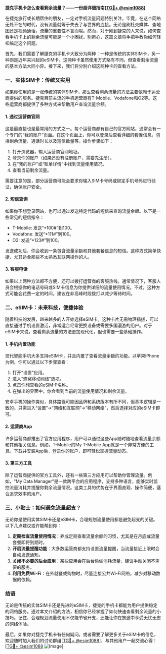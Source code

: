 **捷克手机卡怎么查看剩余流量？——一份超详细指南[[TG💪+ @esim1088](https://t.me/s/esim1088)]**

在捷克旅行或长期居住的朋友，一定对手机流量问题特别关注。毕竟，在这个网络无处不在的时代，没有流量就等于失去了与世界的连接。无论是刷社交媒体、查地图还是视频通话，流量的重要性不言而喻。然而，对于刚到捷克的人来说，如何查看手机卡上的剩余流量可能是一个小困扰。别担心，这篇文章将手把手教你如何轻松搞定这个问题。

首先，我们需要了解捷克的手机卡大致分为两种：一种是传统的实体SIM卡，另一种则是近年来兴起的eSIM卡。这两种卡虽然使用方式略有不同，但查看剩余流量的基本方法大同小异。接下来，我们将分别介绍这两种卡的查看方法。

### **一、实体SIM卡：传统又实用**

如果你使用的是一张传统的实体SIM卡，那么查看剩余流量的方法主要依赖于运营商提供的服务。捷克目前主流的手机运营商有T-Mobile、Vodafone和O2等。这些运营商都提供了多种方式来帮助用户查询流量余额。

#### **1. 通过运营商官网**
这是最直接也是最常用的方式之一。每个运营商都有自己的官方网站，通常会有一个专门的“我的账户”页面。在这个页面上，你可以登录后查看详细的套餐信息，包括剩余流量、通话时长以及短信数量等。操作步骤如下：

1. 打开浏览器，输入运营商官网地址。
2. 登录你的账户（如果还没有注册账户，需要先注册）。
3. 在“我的账户”或“账单详情”中找到流量使用情况。
4. 查看当前剩余流量。

需要注意的是，部分运营商可能会要求你输入SIM卡号码或绑定手机号码进行验证，确保账户安全。

#### **2. 短信查询**
如果你不想登录网站，也可以通过发送特定代码的短信来查询流量余额。以下是一些常见的短信指令：

- T-Mobile: 发送“*100#”到100。
- Vodafone: 发送“*111#”到100。
- O2: 发送“*123#”到100。

发送成功后，你会收到一条包含流量余额和其他套餐信息的短信。这种方式简单快捷，尤其适合那些不太熟悉互联网操作的人。

#### **3. 客服电话**
如果以上两种方法都不方便，还可以拨打运营商的客服热线。通常情况下，客服人员会根据你的电话号码或SIM卡信息为你提供详细的流量使用情况。不过，这种方式可能会花费一定的时间，建议在非高峰时段拨打以减少等待时间。

### **二、eSIM卡：未来科技，便捷体验**

随着科技的发展，越来越多的人开始选择eSIM卡。这种卡片无需物理插拔，可以直接通过手机设置激活，非常适合经常更换设备或需要多国漫游的用户。对于eSIM卡来说，查看剩余流量的方法更加现代化，但也需要一些基础操作。

#### **1. 手机内置功能**
现代智能手机大多支持eSIM卡，并且内置了查看流量余额的功能。以苹果iPhone为例，你可以通过以下步骤查看：

1. 打开“设置”应用。
2. 进入“蜂窝移动网络”选项。
3. 点击你想查看的eSIM卡名称。
4. 在弹出的界面中，你会看到当前的流量使用情况和剩余流量。

安卓手机的操作类似，具体路径可能因品牌和系统版本有所不同，但基本逻辑是一致的。只需进入“设置”->“网络和互联网”->“移动网络”，然后选择对应的eSIM卡即可。

#### **2. 运营商App**
许多运营商都推出了官方应用程序，用户可以通过这些App随时随地查看流量余额和其他相关信息。例如，T-Mobile的My T-Mobile App就是一个非常方便的工具。下载并安装App后，登录你的账户，即可轻松掌握流量动态。

#### **3. 第三方工具**
除了运营商提供的官方工具外，还有一些第三方应用可以帮助你管理流量。例如，“My Data Manager”是一款跨平台的应用程序，支持多种语言，能够实时监控流量消耗并提醒你剩余流量情况。这类工具的优势在于界面直观、操作简便，适合追求效率的用户。

### **三、小贴士：如何避免流量超支？**

无论你是使用实体SIM卡还是eSIM卡，合理规划流量使用都是避免超支的关键。以下几点建议或许能帮到你：

1. **定期检查流量使用情况**：养成定期查看流量余额的习惯，尤其是在月底或流量套餐即将到期时。
2. **开启流量提醒功能**：大多数运营商都支持设置流量提醒，当流量接近上限时会自动发送通知。
3. **关闭不必要的后台应用**：某些应用会在后台偷偷消耗流量，建议手动关闭不需要的服务。
4. **利用免费Wi-Fi**：在外就餐或购物时，尽量连接公共Wi-Fi网络，减少对移动数据的依赖。

### **结语**

无论是传统的实体SIM卡还是先进的eSIM卡，捷克的手机卡都能为用户提供稳定的网络服务。通过本文介绍的方法，相信你已经掌握了如何快速查看剩余流量的小技巧。记住，合理规划流量使用不仅能节省开支，还能让你在旅途中享受无忧无虑的网络体验。

最后，如果你对捷克手机卡有任何疑问，或者需要了解更多关于eSIM卡的信息，欢迎随时加入我们的讨论群组[[TG💪+ @esim1088](https://t.me/s/esim1088)]，与其他用户一起交流心得！[[TG💪+ @esim1088](https://t.me/s/esim1088) ![Image](https://i.postimg.cc/4NQfJmqS/Snipaste-2025-05-13-00-14-12.png)]